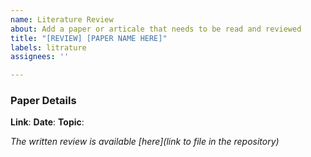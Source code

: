 ```yaml
---
name: Literature Review
about: Add a paper or articale that needs to be read and reviewed
title: "[REVIEW] [PAPER NAME HERE]"
labels: litrature
assignees: ''

---
```


### Paper Details
**Link**:
**Date**:
**Topic**:

*The written review is available [here](link to file in the repository)*
